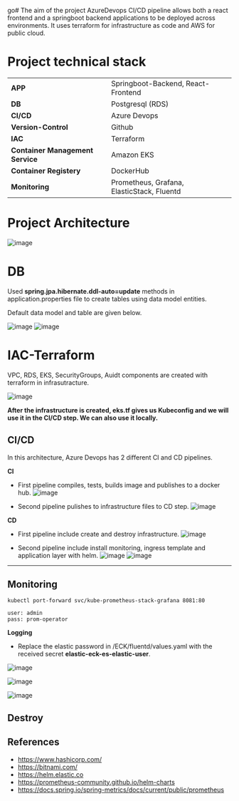 go# The aim of the project
AzureDevops CI/CD pipeline allows both a react frontend and a springboot backend applications to be deployed across environments. It uses terraform for infrastructure as code and AWS for public cloud.


# Project technical stack

|  |    | 
| :-------- | :------- |
| **APP** | Springboot-Backend, React-Frontend |
| **DB** | Postgresql (RDS) |
| **CI/CD** | Azure Devops |
| **Version-Control** | Github |
| **IAC** | Terraform |
| **Container Management Service** | Amazon EKS |
| **Container Registery** | DockerHub |
| **Monitoring** | Prometheus, Grafana, ElasticStack, Fluentd |

# Project Architecture
![image](https://user-images.githubusercontent.com/33215825/150870066-cf784f07-c705-4711-9181-26871fae3368.png)


# DB
Used **spring.jpa.hibernate.ddl-auto=update** methods in application.properties file to create tables using data model entities. 

Default data model and table are given below.

![image](https://user-images.githubusercontent.com/33215825/150870968-fbe7012d-e100-4daf-909e-204503cba95c.png)
![image](https://user-images.githubusercontent.com/33215825/150871049-2c562892-85d8-449f-b6c0-0cf0eba196be.png)

# IAC-Terraform

VPC, RDS, EKS, SecurityGroups, Auidt components are created with terraform in infrasutracture.

![image](https://user-images.githubusercontent.com/33215825/150872487-42f600dd-d860-4089-885f-5e3ad9b1e732.png)

**After the infrastructure is created, eks.tf gives us Kubeconfig and we will use it in the CI/CD step. We can also use it locally.**

## CI/CD

In this architecture, Azure Devops has 2 different CI and CD pipelines.

**CI**
- First pipeline compiles, tests, builds image  and publishes to a docker hub.
 ![image](https://user-images.githubusercontent.com/33215825/150874209-b23e1b22-a6df-48b9-940e-b6874496d12e.png)

- Second pipeline pulishes to infrastructure files to CD step.
![image](https://user-images.githubusercontent.com/33215825/150874269-5a7d2254-df80-4f32-b748-6c26b395cb12.png)

**CD**
- First pipeline include create and destroy infrastructure.
![image](https://user-images.githubusercontent.com/33215825/150874854-6b292440-50cf-449f-9574-9f700e055d7c.png)

- Second pipeline include install monitoring, ingress template and application layer with helm. 
 ![image](https://user-images.githubusercontent.com/33215825/150875033-4367dfb8-f5b9-41bc-b18d-dd55c20adb67.png)
 ![image](https://user-images.githubusercontent.com/33215825/150875307-7fa0a026-4cb5-428d-9403-1b5605357946.png)



----------------------------------


## Monitoring
```
kubectl port-forward svc/kube-prometheus-stack-grafana 8081:80
```
```
user: admin
pass: prom-operator
```


**Logging**

- Replace the elastic password in /ECK/fluentd/values.yaml with the received secret **elastic-eck-es-elastic-user**.

![image](https://user-images.githubusercontent.com/33215825/150213912-d12a0642-08bf-4221-9773-2e31389dd4a8.png)

![image](https://user-images.githubusercontent.com/33215825/150213697-37dc4bc4-acf7-4cbd-82e0-1d0d65e0fdb4.png)

![image](https://user-images.githubusercontent.com/33215825/150213440-4319266b-ccb3-40bf-b7d0-6fb912b495bb.png)

## Destroy

## References

 - https://www.hashicorp.com/
 - https://bitnami.com/
 - https://helm.elastic.co
 - https://prometheus-community.github.io/helm-charts
 - https://docs.spring.io/spring-metrics/docs/current/public/prometheus
